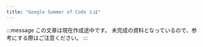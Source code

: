 ```yaml
---
title: "Google Summer of Code とは"
---
```

:::message
この文章は現在作成途中です。
未完成の資料となっているので、参考にする際はご注意ください。
:::
